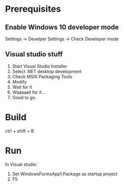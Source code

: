 # Prerequisites

## Enable Windows 10 developer mode
Settings -> Develper Settings -> Check Developer mode

## Visual studio stuff
1) Start Visual Studio Installer
2) Select .NET desktop development
3) Check MSIX Packaging Tools
4) Modify
5) Wait for it
6) Waaaaait for it...
7) Good to go.


# Build
ctrl + shift + B

# Run
In Visual studio:
1) Set WindowsFormsApp1.Package as startup project
2) F5


